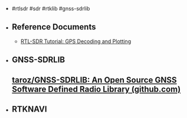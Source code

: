 - #rtlsdr #sdr #rtklib #gnss-sdrlib
- ## Reference Documents
	- [RTL-SDR Tutorial: GPS Decoding and Plotting](https://www.rtl-sdr.com/rtl-sdr-tutorial-gps-decoding-plotting/)
- ## GNSS-SDRLIB
  [taroz/GNSS-SDRLIB: An Open Source GNSS Software Defined Radio Library (github.com)](https://github.com/taroz/GNSS-SDRLIB)
	-
- ## RTKNAVI